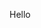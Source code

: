 <!DOCTYPE html>
<html lang="en" dir="ltr">
  <head>
    <meta charset="utf-8">
  </head>
  
  <p> Hello </p>
  
  <body>
    
  </body>
</html>
